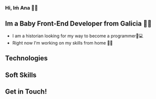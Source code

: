 ### Hi, Iḿ Ana 🌿🍁
## Im a Baby Front-End Developer from Galicia 🌊🌊


* I am a historian looking for my way to become a programmer🚀💻  
* Right now I'm working on my skills from home 🏡🔥

## Technologies
## Soft Skills
## Get in Touch!


<!--
**anafdz92/anafdz92** is a ✨ _special_ ✨ repository because its `README.md` (this file) appears on your GitHub profile.

Here are some ideas to get you started:

- 🔭 I’m currently working on ...
- 🌱 I’m currently learning ...
- 👯 I’m looking to collaborate on ...
- 🤔 I’m looking for help with ...
- 💬 Ask me about ...
- 📫 How to reach me: ...
- 😄 Pronouns: ...
- ⚡ Fun fact: ...
-->
